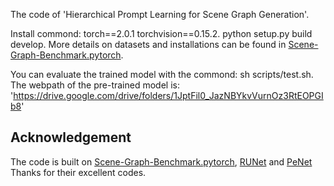 The code of 'Hierarchical Prompt Learning for Scene Graph Generation'.

Install commond: torch==2.0.1 torchvision==0.15.2. python setup.py build develop. 
More details on datasets and installations can be found in [Scene-Graph-Benchmark.pytorch](https://github.com/KaihuaTang/Scene-Graph-Benchmark.pytorch).

You can evaluate the trained model with the commond: sh scripts/test.sh.
The webpath of the pre-trained model is: 'https://drive.google.com/drive/folders/1JptFil0_JazNBYkvVurnOz3RtEOPGIb8'

## Acknowledgement
The code is built on [Scene-Graph-Benchmark.pytorch](https://github.com/KaihuaTang/Scene-Graph-Benchmark.pytorch), [RUNet](https://github.com/siml3/RU-Net) and [PeNet](https://github.com/VL-Group/PENET)
Thanks for their excellent codes.
